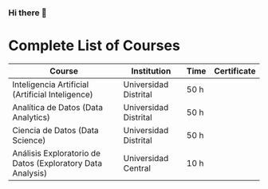 ### Hi there 👋

<!--
**pancenu/pancenu** is a ✨ _special_ ✨ repository because its `README.md` (this file) appears on your GitHub profile.

Here are some ideas to get you started:

- 🔭 I’m currently working on ...
- 🌱 I’m currently learning ...
- 👯 I’m looking to collaborate on ...
- 🤔 I’m looking for help with ...
- 💬 Ask me about ...
- 📫 How to reach me: ...
- 😄 Pronouns: ...
- ⚡ Fun fact: ...
-->

# Complete List of Courses

| Course | Institution | Time | Certificate |
| ----------- | ----------- | -----------| ----------- |
| Inteligencia Artificial (Artificial Inteligence) | Universidad Distrital | 50 h | |
| Analítica de Datos (Data Analytics) | Universidad Distrital | 50 h | |
| Ciencia de Datos (Data Science) | Universidad Distrital | 50 h | |
| Análisis Exploratorio de Datos (Exploratory Data Analysis) | Universidad Central | 10 h | |



